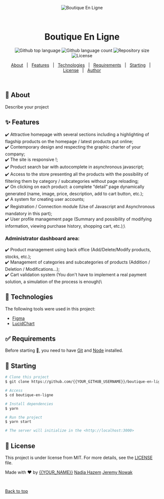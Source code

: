 <div align="center" id="top"> 
  <img src="./.github/app.gif" alt="Boutique En Ligne" />

  &#xa0;

  <!-- <a href="https://boutiqueenligne.netlify.app">Demo</a> -->
</div>

<h1 align="center">Boutique En Ligne</h1>

<p align="center">
  <img alt="Github top language" src="https://img.shields.io/github/languages/top/{{YOUR_GITHUB_USERNAME}}/boutique-en-ligne?color=56BEB8">

  <img alt="Github language count" src="https://img.shields.io/github/languages/count/{{YOUR_GITHUB_USERNAME}}/boutique-en-ligne?color=56BEB8">

  <img alt="Repository size" src="https://img.shields.io/github/repo-size/{{YOUR_GITHUB_USERNAME}}/boutique-en-ligne?color=56BEB8">

  <img alt="License" src="https://img.shields.io/github/license/{{YOUR_GITHUB_USERNAME}}/boutique-en-ligne?color=56BEB8">

  <!-- <img alt="Github issues" src="https://img.shields.io/github/issues/{{YOUR_GITHUB_USERNAME}}/boutique-en-ligne?color=56BEB8" /> -->

  <!-- <img alt="Github forks" src="https://img.shields.io/github/forks/{{YOUR_GITHUB_USERNAME}}/boutique-en-ligne?color=56BEB8" /> -->

  <!-- <img alt="Github stars" src="https://img.shields.io/github/stars/{{YOUR_GITHUB_USERNAME}}/boutique-en-ligne?color=56BEB8" /> -->
</p>

<!-- Status -->

<!-- <h4 align="center"> 
	🚧  Boutique En Ligne 🚀 Under construction...  🚧
</h4> 

<hr> -->

<p align="center">
  <a href="#dart-about">About</a> &#xa0; | &#xa0; 
  <a href="#sparkles-features">Features</a> &#xa0; | &#xa0;
  <a href="#rocket-technologies">Technologies</a> &#xa0; | &#xa0;
  <a href="#white_check_mark-requirements">Requirements</a> &#xa0; | &#xa0;
  <a href="#checkered_flag-starting">Starting</a> &#xa0; | &#xa0;
  <a href="#memo-license">License</a> &#xa0; | &#xa0;
  <a href="https://github.com/{{YOUR_GITHUB_USERNAME}}" target="_blank">Author</a>
</p>

<br>

## :dart: About ##

Describe your project

## :sparkles: Features ##

:heavy_check_mark: Attractive homepage with several sections including a highlighting of flagship products on the homepage / latest products put online;\
:heavy_check_mark: Contemporary design and respecting the graphic charter of your company;\
:heavy_check_mark: The site is responsive !;\
:heavy_check_mark: Product search bar with autocomplete in asynchronous javascript;\
:heavy_check_mark: Access to the store presenting all the products with the possibility of filtering them by category / subcategories without page reloading;\
:heavy_check_mark: On clicking on each product: a complete “detail” page dynamically generated (name, image, price, description, add to cart button, etc.);\
:heavy_check_mark: A system for creating user accounts;\
:heavy_check_mark: Registration / Connection module (Use of Javascript and Asynchronous mandatory in this part);\
:heavy_check_mark: User profile management page (Summary and possibility of modifying information, viewing purchase history, shopping cart, etc.);\

### Administrator dashboard area:

:heavy_check_mark: Product management using back office (Add/Delete/Modify products, stocks, etc.);\
:heavy_check_mark: Management of categories and subcategories of products (Addition / Deletion / Modifications...);\
:heavy_check_mark: Cart validation system (You don't have to implement a real payment solution, a simulation of the process is enough)\

## :rocket: Technologies ##

The following tools were used in this project:

- [Figma](https://www.figma.com/fr/)
- [LucidChart](https://www.lucidchart.com/)

## :white_check_mark: Requirements ##

Before starting :checkered_flag:, you need to have [Git](https://git-scm.com) and [Node](https://nodejs.org/en/) installed.

## :checkered_flag: Starting ##

```bash
# Clone this project
$ git clone https://github.com/{{YOUR_GITHUB_USERNAME}}/boutique-en-ligne

# Access
$ cd boutique-en-ligne

# Install dependencies
$ yarn

# Run the project
$ yarn start

# The server will initialize in the <http://localhost:3000>
```

## :memo: License ##

This project is under license from MIT. For more details, see the [LICENSE](LICENSE.md) file.


Made with :heart: by <a href="https://github.com/{{YOUR_GITHUB_USERNAME}}" target="_blank">{{YOUR_NAME}}</a>
<a href="https://github.com/nadia-hazem" target="_blank">Nadia Hazem</a>
<a href="https://github.com/jeremy-nowak" target="_blank">Jeremy Nowak</a>

&#xa0;

<a href="#top">Back to top</a>
